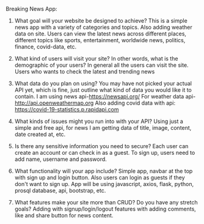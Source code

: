 Breaking News App:

1. What goal will your website be designed to achieve?
This is a simple news app with a variety of categories and topics. Also adding weather data on site. Users can view the latest news across different places, different topics like sports, entertainment, worldwide news, politics, finance, covid-data, etc. 
 2. What kind of users will visit your site? In other words, what is the demographic of your users? 
In general all the users can visit the site. Users who wants to check the latest and trending news
3. What data do you plan on using? You may have not picked your actual API yet, which is fine, just outline what kind of data you would like it to contain. 
I am using news api-https://newsapi.org/
For weather data api-http://api.openweathermap.org
Also adding covid data with api: https://covid-19-statistics.p.rapidapi.com
4.  What kinds of issues might you run into with your API?
Using just a simple and free api, for news I am getting data of title, image, content, date created at, etc. 

5. Is there any sensitive information you need to secure? 
Each user can create an account or can check in as a guest. To sign up, users need to add name, username and password.
6. What functionality will your app include? 
Simple app, navbar at the top with sign up and login button. Also users can login as guests if they don't want to sign up. App will be using javascript, axios, flask, python, prosql database, api, bootstrap, etc.

7. What features make your site more than CRUD? Do you have any stretch goals?
Adding with signup/login/logout features with adding comments, like and share button for news content.

